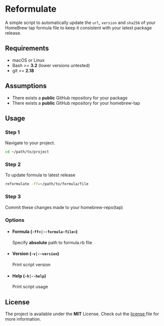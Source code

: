 # Reformulate
A simple script to automatically update the `url`, `version` and `sha256` of your HomeBrew tap formula file to keep it consistent with your latest package release.

## Requirements
- macOS or Linux
- Bash >= **3.2** (lower versions untested)
- git >= **2.18**

## Assumptions
- There exists a **public** GitHub repository for your package
- There exists a **public** GitHub repository for your homebrew-tap

## Usage

### Step 1
Navigate to your project.
```bash
cd ~/path/to/project
```

### Step 2
To update formula to latest release
```bash
reformulate -ff=~/path/to/formula/file
```

### Step 3
Commit these changes made to your homebrew-repo(tap)

### Options
- #### Formula (`-ff=|--formula-file=`)
  Specify **absolute** path to formula.rb file
- #### Version (`-v|--version`)
  Print script version
- #### Help (`-h|--help`)
  Print script usage

## License
 The project is available under the **MIT** License. Check out the [license ](https://github.com/vedantpuri/script-stash/blob/master/LICENSE.md) file for more information.
